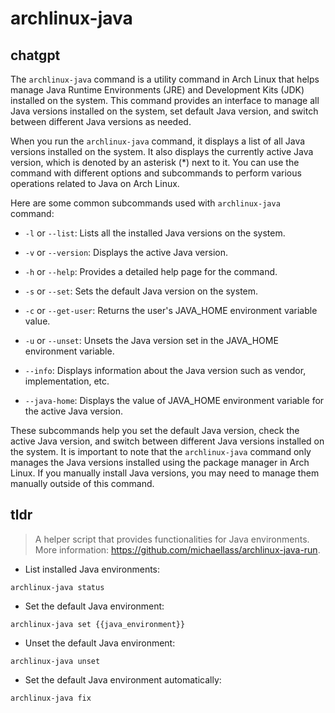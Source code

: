 # archlinux-java 
## chatgpt 
The `archlinux-java` command is a utility command in Arch Linux that helps manage Java Runtime Environments (JRE) and Development Kits (JDK) installed on the system. This command provides an interface to manage all Java versions installed on the system, set default Java version, and switch between different Java versions as needed.

When you run the `archlinux-java` command, it displays a list of all Java versions installed on the system. It also displays the currently active Java version, which is denoted by an asterisk (*) next to it. You can use the command with different options and subcommands to perform various operations related to Java on Arch Linux.

Here are some common subcommands used with `archlinux-java` command:

- `-l` or `--list`: Lists all the installed Java versions on the system.

- `-v` or `--version`: Displays the active Java version.

- `-h` or `--help`: Provides a detailed help page for the command.

- `-s` or `--set`: Sets the default Java version on the system.

- `-c` or `--get-user`: Returns the user's JAVA_HOME environment variable value.

- `-u` or `--unset`: Unsets the Java version set in the JAVA_HOME environment variable.

- `--info`: Displays information about the Java version such as vendor, implementation, etc.

- `--java-home`: Displays the value of JAVA_HOME environment variable for the active Java version.

These subcommands help you set the default Java version, check the active Java version, and switch between different Java versions installed on the system. It is important to note that the `archlinux-java` command only manages the Java versions installed using the package manager in Arch Linux. If you manually install Java versions, you may need to manage them manually outside of this command. 

## tldr 
 
> A helper script that provides functionalities for Java environments.
> More information: <https://github.com/michaellass/archlinux-java-run>.

- List installed Java environments:

`archlinux-java status`

- Set the default Java environment:

`archlinux-java set {{java_environment}}`

- Unset the default Java environment:

`archlinux-java unset`

- Set the default Java environment automatically:

`archlinux-java fix`

